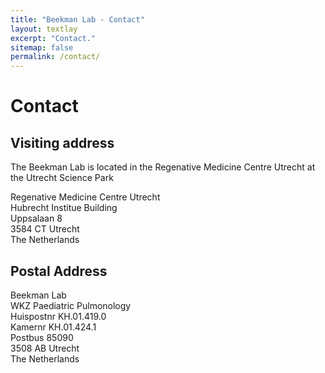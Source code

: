 ```yaml
---
title: "Beekman Lab - Contact"
layout: textlay
excerpt: "Contact."
sitemap: false
permalink: /contact/
---
```


# Contact

## Visiting address

The Beekman Lab is located in the Regenative Medicine Centre Utrecht at the Utrecht Science Park

Regenative Medicine Centre Utrecht<br/>
Hubrecht Institue Building<br/>
Uppsalaan 8<br/>
3584 CT Utrecht<br/>
The Netherlands<br/>

## Postal Address

Beekman Lab<br/>
WKZ Paediatric Pulmonology<br/>
Huispostnr KH.01.419.0<br/>
Kamernr KH.01.424.1<br/>
Postbus 85090<br/>
3508 AB Utrecht<br/>
The Netherlands